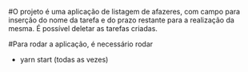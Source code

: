 #O projeto é uma aplicação de listagem de afazeres, com campo para inserção do nome da tarefa e do prazo restante para a realização da mesma. É possível deletar as tarefas criadas.

#Para rodar a aplicação, é necessário rodar
- yarn start (todas as vezes)